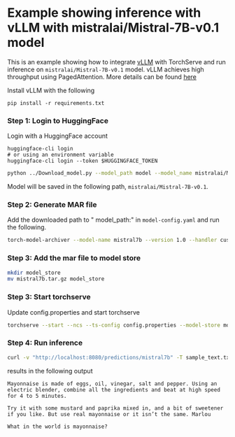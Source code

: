 # Example showing inference with vLLM with mistralai/Mistral-7B-v0.1 model

This is an example showing how to integrate [vLLM](https://github.com/vllm-project/vllm) with TorchServe and run inference on `mistralai/Mistral-7B-v0.1` model.
vLLM achieves high throughput using PagedAttention. More details can be found [here](https://vllm.ai/)

Install vLLM with the following

```
pip install -r requirements.txt
```
### Step 1: Login to HuggingFace

Login with a HuggingFace account
```
huggingface-cli login
# or using an environment variable
huggingface-cli login --token $HUGGINGFACE_TOKEN
```

```bash
python ../Download_model.py --model_path model --model_name mistralai/Mistral-7B-v0.1
```
Model will be saved in the following path, `mistralai/Mistral-7B-v0.1`.

### Step 2: Generate MAR file

Add the downloaded path to " model_path:" in `model-config.yaml` and run the following.

```bash
torch-model-archiver --model-name mistral7b --version 1.0 --handler custom_handler.py --config-file model-config.yaml -r requirements.txt --archive-format tgz
```

### Step 3: Add the mar file to model store

```bash
mkdir model_store
mv mistral7b.tar.gz model_store
```

### Step 3: Start torchserve

Update config.properties and start torchserve

```bash
torchserve --start --ncs --ts-config config.properties --model-store model_store --models mistral7b.tar.gz
```

### Step 4: Run inference

```bash
curl -v "http://localhost:8080/predictions/mistral7b" -T sample_text.txt
```

results in the following output
```
Mayonnaise is made of eggs, oil, vinegar, salt and pepper. Using an electric blender, combine all the ingredients and beat at high speed for 4 to 5 minutes.

Try it with some mustard and paprika mixed in, and a bit of sweetener if you like. But use real mayonnaise or it isn’t the same. Marlou

What in the world is mayonnaise?
```
